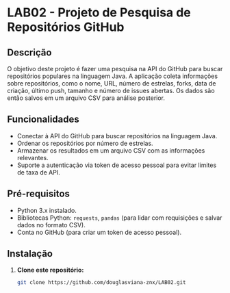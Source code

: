 # LAB02 - Projeto de Pesquisa de Repositórios GitHub

## Descrição

O objetivo deste projeto é fazer uma pesquisa na API do GitHub para buscar repositórios populares na linguagem Java. A aplicação coleta informações sobre repositórios, como o nome, URL, número de estrelas, forks, data de criação, último push, tamanho e número de issues abertas. Os dados são então salvos em um arquivo CSV para análise posterior.

## Funcionalidades

- Conectar à API do GitHub para buscar repositórios na linguagem Java.
- Ordenar os repositórios por número de estrelas.
- Armazenar os resultados em um arquivo CSV com as informações relevantes.
- Suporte a autenticação via token de acesso pessoal para evitar limites de taxa de API.

## Pré-requisitos

- Python 3.x instalado.
- Bibliotecas Python: `requests`, `pandas` (para lidar com requisições e salvar dados no formato CSV).
- Conta no GitHub (para criar um token de acesso pessoal).

## Instalação

1. **Clone este repositório:**

   ```bash
   git clone https://github.com/douglasviana-znx/LAB02.git
   
